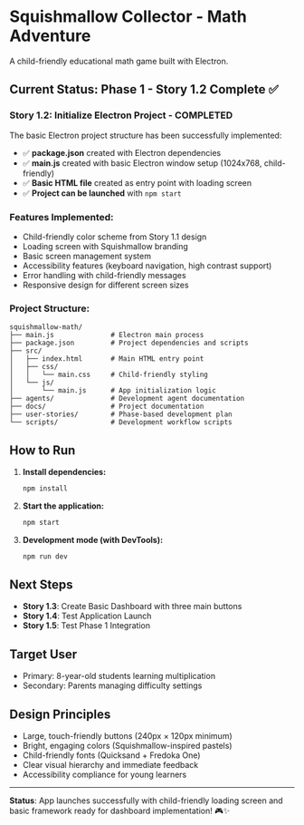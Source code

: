 # Squishmallow Collector - Math Adventure

A child-friendly educational math game built with Electron.

## Current Status: Phase 1 - Story 1.2 Complete ✅

### Story 1.2: Initialize Electron Project - COMPLETED

The basic Electron project structure has been successfully implemented:

- ✅ **package.json** created with Electron dependencies
- ✅ **main.js** created with basic Electron window setup (1024x768, child-friendly)
- ✅ **Basic HTML file** created as entry point with loading screen
- ✅ **Project can be launched** with `npm start`

### Features Implemented:

- Child-friendly color scheme from Story 1.1 design
- Loading screen with Squishmallow branding
- Basic screen management system
- Accessibility features (keyboard navigation, high contrast support)
- Error handling with child-friendly messages
- Responsive design for different screen sizes

### Project Structure:

```
squishmallow-math/
├── main.js              # Electron main process
├── package.json         # Project dependencies and scripts
├── src/
│   ├── index.html       # Main HTML entry point
│   ├── css/
│   │   └── main.css     # Child-friendly styling
│   └── js/
│       └── main.js      # App initialization logic
├── agents/              # Development agent documentation
├── docs/                # Project documentation
├── user-stories/        # Phase-based development plan
└── scripts/             # Development workflow scripts
```

## How to Run

1. **Install dependencies:**

   ```bash
   npm install
   ```

2. **Start the application:**

   ```bash
   npm start
   ```

3. **Development mode (with DevTools):**
   ```bash
   npm run dev
   ```

## Next Steps

- **Story 1.3**: Create Basic Dashboard with three main buttons
- **Story 1.4**: Test Application Launch
- **Story 1.5**: Test Phase 1 Integration

## Target User

- Primary: 8-year-old students learning multiplication
- Secondary: Parents managing difficulty settings

## Design Principles

- Large, touch-friendly buttons (240px × 120px minimum)
- Bright, engaging colors (Squishmallow-inspired pastels)
- Child-friendly fonts (Quicksand + Fredoka One)
- Clear visual hierarchy and immediate feedback
- Accessibility compliance for young learners

---

**Status**: App launches successfully with child-friendly loading screen and basic framework ready for dashboard implementation! 🎮✨
